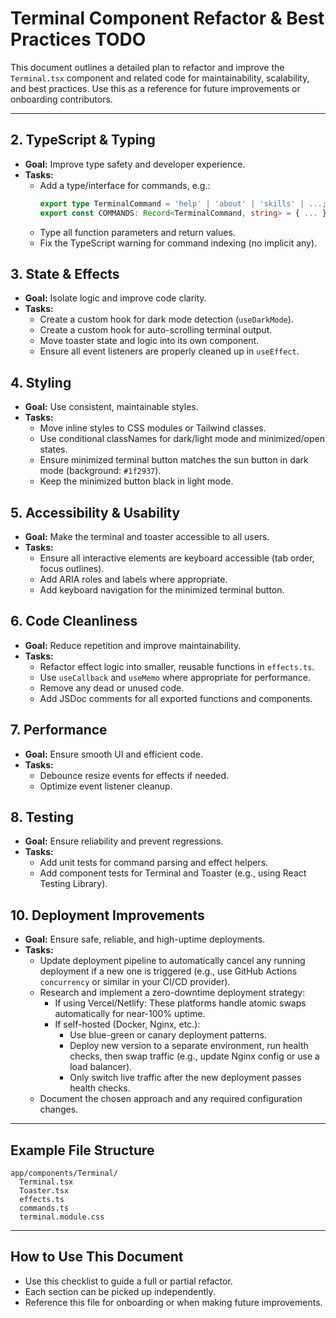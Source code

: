 # Terminal Component Refactor & Best Practices TODO

This document outlines a detailed plan to refactor and improve the `Terminal.tsx` component and related code for maintainability, scalability, and best practices. Use this as a reference for future improvements or onboarding contributors.

---

## 2. TypeScript & Typing
- **Goal:** Improve type safety and developer experience.
- **Tasks:**
  - Add a type/interface for commands, e.g.:
    ```ts
    export type TerminalCommand = 'help' | 'about' | 'skills' | ...;
    export const COMMANDS: Record<TerminalCommand, string> = { ... };
    ```
  - Type all function parameters and return values.
  - Fix the TypeScript warning for command indexing (no implicit any).

## 3. State & Effects
- **Goal:** Isolate logic and improve code clarity.
- **Tasks:**
  - Create a custom hook for dark mode detection (`useDarkMode`).
  - Create a custom hook for auto-scrolling terminal output.
  - Move toaster state and logic into its own component.
  - Ensure all event listeners are properly cleaned up in `useEffect`.

## 4. Styling
- **Goal:** Use consistent, maintainable styles.
- **Tasks:**
  - Move inline styles to CSS modules or Tailwind classes.
  - Use conditional classNames for dark/light mode and minimized/open states.
  - Ensure minimized terminal button matches the sun button in dark mode (background: `#1f2937`).
  - Keep the minimized button black in light mode.

## 5. Accessibility & Usability
- **Goal:** Make the terminal and toaster accessible to all users.
- **Tasks:**
  - Ensure all interactive elements are keyboard accessible (tab order, focus outlines).
  - Add ARIA roles and labels where appropriate.
  - Add keyboard navigation for the minimized terminal button.

## 6. Code Cleanliness
- **Goal:** Reduce repetition and improve maintainability.
- **Tasks:**
  - Refactor effect logic into smaller, reusable functions in `effects.ts`.
  - Use `useCallback` and `useMemo` where appropriate for performance.
  - Remove any dead or unused code.
  - Add JSDoc comments for all exported functions and components.

## 7. Performance
- **Goal:** Ensure smooth UI and efficient code.
- **Tasks:**
  - Debounce resize events for effects if needed.
  - Optimize event listener cleanup.

## 8. Testing
- **Goal:** Ensure reliability and prevent regressions.
- **Tasks:**
  - Add unit tests for command parsing and effect helpers.
  - Add component tests for Terminal and Toaster (e.g., using React Testing Library).

## 10. Deployment Improvements
- **Goal:** Ensure safe, reliable, and high-uptime deployments.
- **Tasks:**
  - Update deployment pipeline to automatically cancel any running deployment if a new one is triggered (e.g., use GitHub Actions `concurrency` or similar in your CI/CD provider).
  - Research and implement a zero-downtime deployment strategy:
    - If using Vercel/Netlify: These platforms handle atomic swaps automatically for near-100% uptime.
    - If self-hosted (Docker, Nginx, etc.):
      - Use blue-green or canary deployment patterns.
      - Deploy new version to a separate environment, run health checks, then swap traffic (e.g., update Nginx config or use a load balancer).
      - Only switch live traffic after the new deployment passes health checks.
  - Document the chosen approach and any required configuration changes.

---

## Example File Structure
```
app/components/Terminal/
  Terminal.tsx
  Toaster.tsx
  effects.ts
  commands.ts
  terminal.module.css
```

---

## How to Use This Document
- Use this checklist to guide a full or partial refactor.
- Each section can be picked up independently.
- Reference this file for onboarding or when making future improvements.
